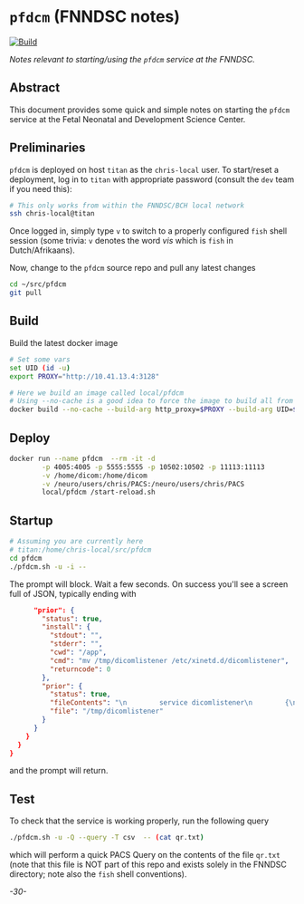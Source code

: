 # `pfdcm` (FNNDSC notes)

[![Build](https://github.com/FNNDSC/pfdcm/actions/workflows/build.yml/badge.svg)](https://github.com/FNNDSC/pfdcm/actions/workflows/build.yml)

*Notes relevant to starting/using the `pfdcm` service at the FNNDSC.*

## Abstract

This document provides some quick and simple notes on starting the `pfdcm` service at the Fetal Neonatal and Development Science Center.

## Preliminaries

`pfdcm` is deployed on host `titan` as the `chris-local` user. To start/reset a deployment, log in to `titan` with appropriate password (consult the `dev` team if you need this):

```bash
# This only works from within the FNNDSC/BCH local network
ssh chris-local@titan
```

Once logged in, simply type `v` to switch to a properly configured `fish` shell session (some trivia: `v` denotes the word _vis_ which is `fish` in Dutch/Afrikaans).

Now, change to the `pfdcm` source repo and pull any latest changes

```bash
cd ~/src/pfdcm
git pull
```

## Build

Build the latest docker image

```bash
# Set some vars
set UID (id -u)
export PROXY="http://10.41.13.4:3128"

# Here we build an image called local/pfdcm
# Using --no-cache is a good idea to force the image to build all from scratch
docker build --no-cache --build-arg http_proxy=$PROXY --build-arg UID=$UID -t local/pfdcm .
```

## Deploy

```bash
docker run --name pfdcm  --rm -it -d                                            \
        -p 4005:4005 -p 5555:5555 -p 10502:10502 -p 11113:11113                 \
        -v /home/dicom:/home/dicom                                              \
        -v /neuro/users/chris/PACS:/neuro/users/chris/PACS                      \
        local/pfdcm /start-reload.sh
```

## Startup

```bash
# Assuming you are currently here
# titan:/home/chris-local/src/pfdcm
cd pfdcm
./pfdcm.sh -u -i --
```

The prompt will block. Wait a few seconds. On success you'll see a screen full of JSON, typically ending with

```json
      "prior": {
        "status": true,
        "install": {
          "stdout": "",
          "stderr": "",
          "cwd": "/app",
          "cmd": "mv /tmp/dicomlistener /etc/xinetd.d/dicomlistener",
          "returncode": 0
        },
        "prior": {
          "status": true,
          "fileContents": "\n        service dicomlistener\n        {\n            disable             = no\n            socket_type         = stream\n            wait                = no\n            user                = root\n            server              = /usr/local/bin/storescp.sh\n            server_args         = -t /tmp/data -E /usr/local/bin -D /home/dicom -p 11113\n            type                = UNLISTED\n            port                = 10502\n            bind                = 0.0.0.0\n        } ",
          "file": "/tmp/dicomlistener"
        }
      }
    }
  }
}
```
and the prompt will return.

## Test

To check that the service is working properly, run the following query

```bash
./pfdcm.sh -u -Q --query -T csv  -- (cat qr.txt)
```

which will perform a quick PACS Query on the contents of the file `qr.txt` (note that this file is NOT part of this repo and exists solely in the FNNDSC directory; note also the `fish` shell conventions).

_-30-_
